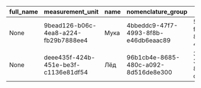 |full_name|measurement_unit|name|nomenclature_group|uid|
|---------|----------------|----|------------------|---|
|None|9bead126-b06c-4ea8-a224-fb29b7888ee4|Мука|4bbeddc9-47f7-4993-8f8b-e46db6eaac89|50c3c63d-f3f8-427b-8fd0-4c67a09faee9|
|None|deee435f-424b-451e-be3f-c1136e81df54|Лёд|96b1cb4e-8685-480c-a092-8d516de8e300|34bf7fcd-3606-4706-8f87-d881e9bb4a83|
